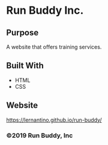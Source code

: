 # Run Buddy Inc.

## Purpose
A website that offers training services.

## Built With
* HTML
* CSS

## Website
https://lernantino.github.io/run-buddy/

### ©️2019 Run Buddy, Inc 
